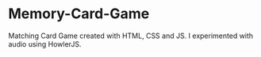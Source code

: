 # Memory-Card-Game
Matching Card Game created with HTML, CSS and JS. I experimented with audio using HowlerJS.
